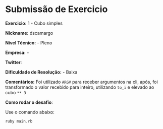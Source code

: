 # Submissão de Exercicio

**Exercicio:** 1 - Cubo simples

**Nickname:** dscamargo

**Nível Técnico:** - Pleno

**Empresa:** -

**Twitter**: 

**Dificuldade de Resolução:** - Baixa

**Comentários:**
Foi utilizado `ARGV` para receber argumentos na cli, após, foi transformado o valor recebido para inteiro, utilizando `to_i` e elevado ao cubo `** 3`

**Como rodar o desafio**: 

Use o comando abaixo: 
```bash
ruby main.rb
```

